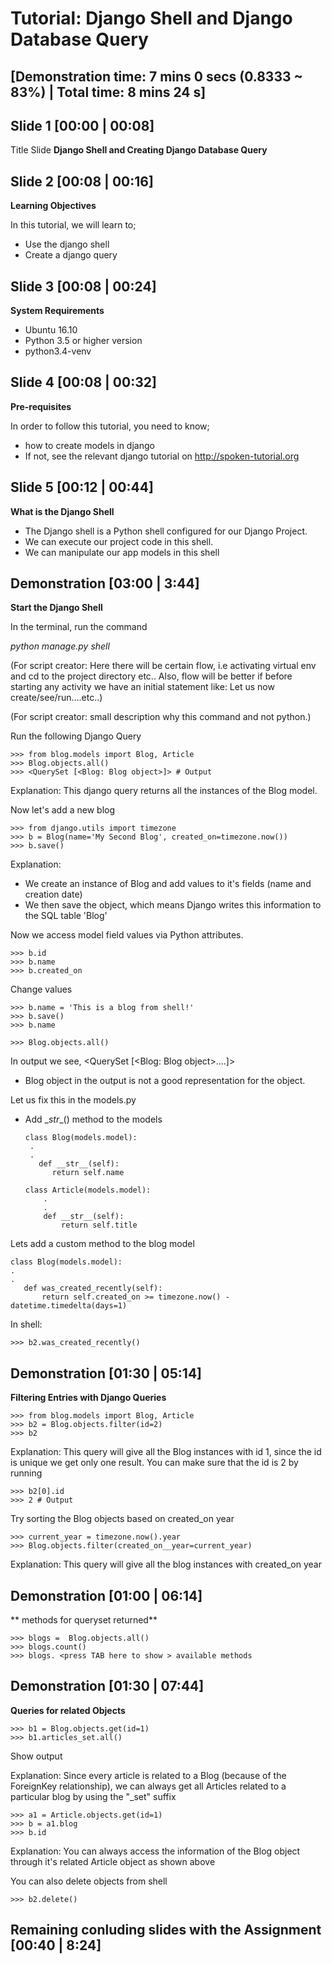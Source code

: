 Tutorial: Django Shell and Django Database Query
=====================================
[Demonstration time: 7 mins 0 secs (0.8333 ~ 83%) | Total time: 8 mins 24 s]
------------

Slide 1 [00:00 | 00:08]
------------
Title Slide
**Django Shell and Creating Django Database Query**

Slide 2 [00:08 | 00:16]
--------------

**Learning Objectives**

In this tutorial, we will learn to;
  - Use the django shell
  - Create a django query

Slide 3 [00:08 | 00:24]
---------------

**System Requirements**
  - Ubuntu 16.10
  - Python 3.5 or higher version
  - python3.4-venv
  
Slide 4 [00:08 | 00:32]
---------------

**Pre-requisites**

In order to follow this tutorial, you need to know;
  - how to create models in django
  - If not, see the relevant django tutorial on http://spoken-tutorial.org
  
Slide 5 [00:12 | 00:44]
------------

**What is the Django Shell**

 - The Django shell is a Python shell configured for our Django Project.
 - We can execute our project code in this shell.
 - We can manipulate our app models in this shell

Demonstration [03:00 | 3:44]
------------

**Start the Django Shell**

In the terminal, run the command

*python manage.py shell*

(For script creator: Here there will be certain flow, i.e activating virtual env and cd to the project directory etc..
 Also, flow will be better if before starting any activity we have an initial statement like: Let us now create/see/run....etc..)

(For script creator: small description why this command and not python.)

Run the following Django Query

    >>> from blog.models import Blog, Article
    >>> Blog.objects.all()
    >>> <QuerySet [<Blog: Blog object>]> # Output
  
Explanation: This django query returns all the instances of the Blog model.

Now let's add a new blog

    >>> from django.utils import timezone
    >>> b = Blog(name='My Second Blog', created_on=timezone.now())
    >>> b.save()

Explanation:
- We create an instance of Blog and add values to it's fields (name and creation date)
- We then save the object, which means Django writes this information to the SQL table 'Blog'

Now we access model field values via Python attributes.

    >>> b.id
    >>> b.name
    >>> b.created_on

Change values

    >>> b.name = 'This is a blog from shell!'
    >>> b.save()
    >>> b.name

    >>> Blog.objects.all()

In output we see, <QuerySet [<Blog: Blog object>....]>
  -  Blog object in the output is not a good representation for the object.

Let us fix this in the models.py
 - Add \__str__() method to the models

       class Blog(models.model):
        .
        .
          def __str__(self):
             return self.name

       class Article(models.model):
           .
           .
           def __str__(self):
               return self.title


Lets add a custom method to the blog model

    class Blog(models.model):
    .
    .
       def was_created_recently(self):
           return self.created_on >= timezone.now() - datetime.timedelta(days=1)

In shell:

    >>> b2.was_created_recently()

Demonstration [01:30 | 05:14]
--------------

**Filtering Entries with Django Queries**

    >>> from blog.models import Blog, Article
    >>> b2 = Blog.objects.filter(id=2)
    >>> b2
  
Explanation: This query will give all the Blog instances with id 1, since the id is unique we get only one result. You can make sure that the id is 2 by running

    >>> b2[0].id
    >>> 2 # Output
  
Try sorting the Blog objects based on created_on year

    >>> current_year = timezone.now().year
    >>> Blog.objects.filter(created_on__year=current_year)

Explanation: This query will give all the blog instances with created_on year


Demonstration [01:00 | 06:14]
-------------
** methods for queryset returned**

    >>> blogs =  Blog.objects.all()
    >>> blogs.count()
    >>> blogs. <press TAB here to show > available methods

Demonstration [01:30 | 07:44]
-----------------

**Queries for related Objects**

    >>> b1 = Blog.objects.get(id=1)
    >>> b1.articles_set.all()
  
  Show output
  
Explanation: Since every article is related to a Blog (because of the ForeignKey relationship), we can always get all Articles related to a particular blog by using the "_set" suffix

    >>> a1 = Article.objects.get(id=1)
    >>> b = a1.blog
    >>> b.id

Explanation: You can always access the information of the Blog object through it's related Article object as shown above

You can also delete objects from shell

    >>> b2.delete()

Remaining conluding slides with the Assignment [00:40 | 8:24]
----------------------------------------------
